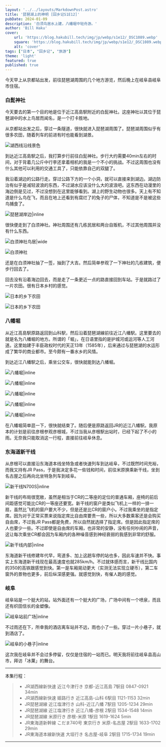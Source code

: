 ```yaml
---
layout: '../../layouts/MarkdownPost.astro'
title: '琵琶湖上的神明 [回乡记S1E12]'
pubDate: 2024-01-09
description: '白须鸟居水上建，八幡堀中轻舟游。'
author: 'Bill Haku'
cover:
    url: 'https://blog.hakubill.tech/img/jp/webp/s1e12/_DSC1089.webp'
    square: 'https://blog.hakubill.tech/img/jp/webp/s1e12/_DSC1089.webp'
    alt: 'cover'
tags: ["日本", "回乡记", "旅游"]
theme: 'light'
featured: true
published: true
---
```


今天早上从京都站出发，前往琵琶湖周围的几个地方游览，然后晚上在岐阜县岐阜市住宿。

### 白髭神社

今天要去的第一个目的地是位于近江高島駅附近的白髭神社。这座神社以其位于琵琶湖中的水上鸟居而闻名，是一个打卡胜地。

从京都站出发之后，穿过一条隧道，很快就进入琵琶湖周围了。琵琶湖周围似乎有很多农田，随着列车的前进有时也能看到湖景。

![湖西线沿线景色](https://blog.hakubill.tech/img/jp/webp/s1e12/IMG_0379.webp)

到达近江高島駅之后，我打算步行前往白髭神社。步行大约需要40min左右的时间，对于背着几公斤中行李还拿着相机的我是一个不小的挑战。不过这周围也没有什么其他可以利用的交通工具了，只能依靠自己的双腿了。

我沿着湖边的公路行走。穿过公路下方的一个小洞，就可以直接来到湖边。湖边防治有似乎是减轻波浪的东西，不过湖水应该没什么大的波浪吧。这东西在动漫里的海边倒是见过，不过没想到在这里能够看到。湖上的野生动物也很多。天上有不知道是什么鸟在飞，而且在地上还看到有腐烂了的兔子的尸体，不知道是不是被这些鸟捕食了。

![琵琶湖岸边|inline](https://blog.hakubill.tech/img/jp/webp/s1e12/_DSC1067.webp)

很快便走到了白须神社。神社周围还有几栋民居和两台自贩机，不过其他周围并没有什么东西。

![白须神社鸟居|wide](https://blog.hakubill.tech/img/jp/webp/s1e12/_DSC1089.webp)

![白须神社](https://blog.hakubill.tech/img/jp/webp/s1e12/_DSC1092.webp)

还是在白须神社抽了一签，抽到了大吉。然后简单参观了一下神社的几栋建筑，便步行回去了。

回去没有沿着海边回去，而是走了一条更近一点的路直接回到车站。于是就路过了一片农田。很有日本乡村的感觉。

![日本的乡下农田](https://blog.hakubill.tech/img/jp/webp/s1e12/_DSC1107.webp)

![日本的乡下农田](https://blog.hakubill.tech/img/jp/webp/s1e12/_DSC1119.webp)

### 八幡堀

从近江高島駅原路返回到山科駅，然后沿着琵琶湖線前往近江八幡駅。这里要去的就是名为八幡堀的地方。所谓的「堀」，在日语里指的是护城河或运河等人工河道。这里始建于丰臣政权时代的天正13年（1585年），后来通过与琵琶湖的水运形成了繁华的商业都市。至今颇有一番水乡的风情。

到达近江八幡駅之后，乘坐公交车，很快就能到达八幡堀。

![八幡堀|inline](https://blog.hakubill.tech/img/jp/webp/s1e12/_DSC1125.webp)

![八幡堀|inline](https://blog.hakubill.tech/img/jp/webp/s1e12/_DSC1131.webp)

![八幡堀|inline](https://blog.hakubill.tech/img/jp/webp/s1e12/_DSC1139.webp)

![八幡堀|inline](https://blog.hakubill.tech/img/jp/webp/s1e12/_DSC1144.webp)

![八幡堀|inline](https://blog.hakubill.tech/img/jp/webp/s1e12/_DSC1165.webp)

在八幡堀简单逛一下，很快就结束了。随后便是原路返回JR的近江八幡駅。我原本的计划是前往彦根参观彦根城，不过当我从彦根駅出站时，已经下起了不小的雨。无奈我只能取消这一行程，直接前往岐阜休息。

### 东海道新干线

从彦根可以直接沿东海道本线坐特急或者快速列车到达岐阜，不过既然时间充裕，而我又持有JR Pass，于是我决定多花一些钱和时间，前往米原换乘新干线，坐到名古屋之后再向北坐特急列车到岐阜。

![新干线N700S|inline](https://blog.hakubill.tech/img/jp/webp/s1e12/IMG_0412.webp)

新干线的布局很宽敞，虽然是相当于CR的二等座的定位的普通车厢，座椅的前后间距感觉可能比CR的一等座还要宽。新干线的窗户是类似飞机上一样的一排一扇，虽然比飞机的窗户要大不少，但是还是比CR的窗户小。不过我乘坐的是指定席。因为对于正常买票来说指定席比自由席要贵一些，所以大多数乘客还是会购买自由席，不过我JR Pass都是免费，所以自然就选择了指定席。但是因此指定席的人也要少一些。不过即使是自由席的车厢，也非常的安静，没有任何吵闹的声音，这让每次乘坐CR都会因为车厢内的各种噪音感到神经衰弱的我感到非常的舒服。

![新干线内部|inline](https://blog.hakubill.tech/img/jp/webp/s1e12/IMG_0417.webp)

东海道新干线修建年代早，弯道多、加上这趟车停的站也多，因此车速并不快。事实上东海道新干线现在最高速度也就285km/h。不过就体感而言，新干线比国内的350的高铁跟感觉到快。第一是车厢晃动更大（实测无法实现立硬币），第二车窗外的景物也更多，前后纵深感更强。就感觉到快，有催人跑的感觉。

### 岐阜

岐阜站是一个挺大的站，站外面还有一个挺大的广场，广场中间有一个喷泉，而且还有织田信长的金塑像。

![岐阜站前广场|inline](https://blog.hakubill.tech/img/jp/webp/s1e12/IMG_0427.webp)

不过雨还在下，所幸我的酒店离车站并不远，雨也小了一些。穿过一片小巷子，就到酒店了。

![岐阜的小巷子|inline](https://blog.hakubill.tech/img/jp/webp/s1e12/IMG_0429.webp)

这次我在岐阜并不会过多停留，仅仅是住宿的一站而已。明天我将前往岐阜县高山市，拜访「冰菓」的舞台。

---

本集行程：

> - JR湖西線新快速 近江今津行き 京都-近江高島 7駅目 0847-0921 34min
> - JR湖西線新快速 姫路行き 近江高島-山科 6駅目 1121-1153 32min
> - JR琵琶湖線 近江塩津行き 山科-近江八幡 7駅目 1205-1234 29min
> - JR琵琶湖線 近江塩津行き 近江八幡-彦根 2駅目 1534-1548 14min
> - JR琵琶湖線 米原行き 彦根-米原 1駅目 1619-1624 5min
> - JR東海道新幹線 こだま740号 東京行き 米原-名古屋 2駅目 1633-1702 29min
> - JR東海道本線新快速 大垣行き 名古屋-岐阜 2駅目 1715-1734 19min

---
